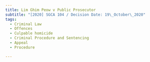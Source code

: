 ```yaml
---
title: Lim Ghim Peow v Public Prosecutor
subtitle: "[2020] SGCA 104 / Decision Date: 19\_October\_2020"
tags:
  - Criminal Law
  - Offences
  - Culpable homicide
  - Criminal Procedure and Sentencing
  - Appeal
  - Procedure

---
```

